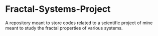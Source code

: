 # Fractal-Systems-Project
A repository meant to store codes related to a scientific project of mine meant to study the fractal properties of various systems. 
